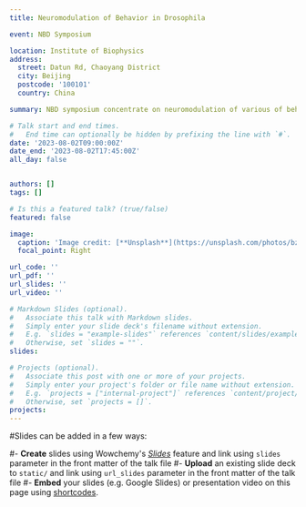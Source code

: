 ```yaml
---
title: Neuromodulation of Behavior in Drosophila

event: NBD Symposium

location: Institute of Biophysics
address:
  street: Datun Rd, Chaoyang District
  city: Beijing
  postcode: '100101'
  country: China

summary: NBD symposium concentrate on neuromodulation of various of behaviors of Drosophila, including 5 sessions of nutrient sensing & feeding, social behavior, sleep, learning & memory, and sensing & motor control.

# Talk start and end times.
#   End time can optionally be hidden by prefixing the line with `#`.
date: '2023-08-02T09:00:00Z'
date_end: '2023-08-02T17:45:00Z'
all_day: false


authors: []
tags: []

# Is this a featured talk? (true/false)
featured: false

image:
  caption: 'Image credit: [**Unsplash**](https://unsplash.com/photos/bzdhc5b3Bxs)'
  focal_point: Right

url_code: ''
url_pdf: ''
url_slides: ''
url_video: ''

# Markdown Slides (optional).
#   Associate this talk with Markdown slides.
#   Simply enter your slide deck's filename without extension.
#   E.g. `slides = "example-slides"` references `content/slides/example-slides.md`.
#   Otherwise, set `slides = ""`.
slides:

# Projects (optional).
#   Associate this post with one or more of your projects.
#   Simply enter your project's folder or file name without extension.
#   E.g. `projects = ["internal-project"]` references `content/project/deep-learning/index.md`.
#   Otherwise, set `projects = []`.
projects:
---
```


#Slides can be added in a few ways:

#- **Create** slides using Wowchemy's [_Slides_](https://docs.hugoblox.com/managing-content/#create-slides) feature and link using `slides` parameter in the front matter of the talk file
#- **Upload** an existing slide deck to `static/` and link using `url_slides` parameter in the front matter of the talk file
#- **Embed** your slides (e.g. Google Slides) or presentation video on this page using [shortcodes](https://docs.hugoblox.com/writing-markdown-latex/).

